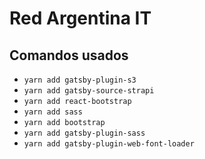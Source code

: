 # Red Argentina IT

## Comandos usados

- `yarn add gatsby-plugin-s3`
- `yarn add gatsby-source-strapi`
- `yarn add react-bootstrap`
- `yarn add sass`
- `yarn add bootstrap`
- `yarn add gatsby-plugin-sass`
- `yarn add gatsby-plugin-web-font-loader`
